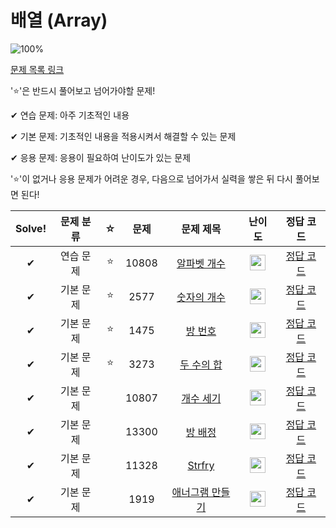 # 배열 (Array)

![100%](https://progress-bar.dev/8/?scale=8&title=progress&width=500&color=babaca&suffix=/8)

[문제 목록 링크](https://www.acmicpc.net/workbook/view/7307)

'⭐️'은 반드시 풀어보고 넘어가야할 문제!

✔ 연습 문제: 아주 기초적인 내용

✔ 기본 문제: 기초적인 내용을 적용시켜서 해결할 수 있는 문제

✔ 응용 문제: 응용이 필요하여 난이도가 있는 문제


'⭐️'이 없거나 응용 문제가 어려운 경우, 다음으로 넘어가서 실력을 쌓은 뒤 다시 풀어보면 된다!

| Solve! | 문제 분류 | ☆ | 문제 | 문제 제목 | 난이도 | 정답 코드 |
| :--: | :--: | :--: | :--: | :--: | :--: | :--: |
| ✔ | 연습 문제 | ⭐️ | 10808 | [알파벳 개수](https://www.acmicpc.net/problem/10808) | <img height="25px" width="25px" src="https://static.solved.ac/tier_small/2.svg"/> | [정답 코드](../0x02_Array/10808.cpp) |
| ✔ | 기본 문제 | ⭐️ | 2577 | [숫자의 개수](https://www.acmicpc.net/problem/2577) | <img height="25px" width="25px" src="https://static.solved.ac/tier_small/4.svg"/> | [정답 코드](../0x02_Array/2577.cpp) |
| ✔ | 기본 문제 | ⭐️ | 1475 | [방 번호](https://www.acmicpc.net/problem/1475) | <img height="25px" width="25px" src="https://static.solved.ac/tier_small/6.svg"/> | [정답 코드](../0x02_Array/1475.cpp) |
| ✔ | 기본 문제 | ⭐️ | 3273 | [두 수의 합](https://www.acmicpc.net/problem/3273) |<img height="25px" width="25px" src="https://static.solved.ac/tier_small/8.svg"/> | [정답 코드](../0x02_Array/3273.cpp) |
| ✔ | 기본 문제 | | 10807 | [개수 세기](https://www.acmicpc.net/problem/10807) | <img height="25px" width="25px" src="https://static.solved.ac/tier_small/1.svg"/> | [정답 코드](../0x02_Array/10807.cpp) |
| ✔ | 기본 문제 | | 13300 | [방 배정](https://www.acmicpc.net/problem/13300) | <img height="25px" width="25px" src="https://static.solved.ac/tier_small/4.svg"/> | [정답 코드](../0x02_Array/13300.cpp) |
| ✔ | 기본 문제 | | 11328 | [Strfry](https://www.acmicpc.net/problem/11328) | <img height="25px" width="25px" src="https://static.solved.ac/tier_small/4.svg"/> | [정답 코드](../0x02_Array/11328.cpp) |
| ✔ | 기본 문제 | | 1919 | [애너그램 만들기](https://www.acmicpc.net/problem/1919) | <img height="25px" width="25px" src="https://static.solved.ac/tier_small/4.svg"/> | [정답 코드](../0x02_Array/1919.cpp) |
